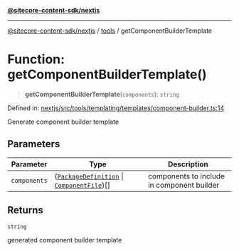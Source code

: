 [**@sitecore-content-sdk/nextjs**](../../README.md)

***

[@sitecore-content-sdk/nextjs](../../README.md) / [tools](../README.md) / getComponentBuilderTemplate

# Function: getComponentBuilderTemplate()

> **getComponentBuilderTemplate**(`components`): `string`

Defined in: [nextjs/src/tools/templating/templates/component-builder.ts:14](https://github.com/Sitecore/xmc-jss-dev/blob/3310bf85cd80a18385c6608a4a61e0c1446ff89e/packages/nextjs/src/tools/templating/templates/component-builder.ts#L14)

Generate component builder template

## Parameters

| Parameter | Type | Description |
| ------ | ------ | ------ |
| `components` | ([`PackageDefinition`](../interfaces/PackageDefinition.md) \| [`ComponentFile`](../interfaces/ComponentFile.md))[] | components to include in component builder |

## Returns

`string`

generated component builder template

